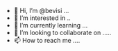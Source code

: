- 👋 Hi, I’m @bevisi ...
- 👀 I’m interested in ..
- 🌱 I’m currently learning ...
- 💞️ I’m looking to collaborate on .....
- 📫 How to reach me ....

<!---
bevisi/bevisi is a ✨ special ✨ repository because its `README.md` (this file) appears on your GitHub profile.
You can click the Preview link to take a look at your changes.
--->
